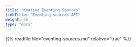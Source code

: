 ```yaml
---
title: "Knative Eventing Sources"
linkTitle: "Eventing-sources API"
weight: 50
type: "docs"
---
```


{{% readfile file="eventing-sources.md" relative="true" %}}
